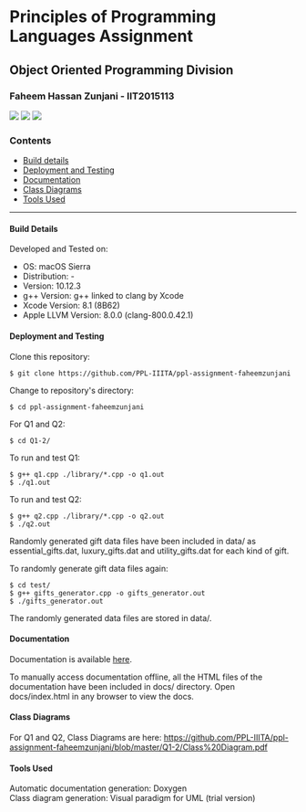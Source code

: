 # Principles of Programming Languages Assignment
## Object Oriented Programming Division  
### Faheem Hassan Zunjani - IIT2015113
<img src="https://img.shields.io/badge/language-c%2B%2B-brightgreen.svg"/>
<img src="https://img.shields.io/badge/completion-20%25-yellow.svg"/>
<img src="https://img.shields.io/badge/xcode-8.1-blue.svg"/>  

### Contents
* [Build details](#build-details)
* [Deployment and Testing](#deployment-and-testing)
* [Documentation](https://ppl-iiita.github.io/ppl-assignment-faheemzunjani/Q1-2/docs/)
* [Class Diagrams](#class-diagrams)
* [Tools Used](#tools-used)  

---
#### Build Details
Developed and Tested on:
* OS: macOS Sierra
* Distribution: -
* Version: 10.12.3
* g++ Version: g++ linked to clang by Xcode
* Xcode Version: 8.1 (8B62)
* Apple LLVM Version: 8.0.0 (clang-800.0.42.1)

#### Deployment and Testing
Clone this repository:
```
$ git clone https://github.com/PPL-IIITA/ppl-assignment-faheemzunjani
```

Change to repository's directory:
```
$ cd ppl-assignment-faheemzunjani
```

For Q1 and Q2:
```
$ cd Q1-2/
```

To run and test Q1:
```
$ g++ q1.cpp ./library/*.cpp -o q1.out
$ ./q1.out
```

To run and test Q2:
```
$ g++ q2.cpp ./library/*.cpp -o q2.out
$ ./q2.out
```

Randomly generated gift data files have been included in data/ as essential_gifts.dat, luxury_gifts.dat and utility_gifts.dat for each kind of gift.  

To randomly generate gift data files again:
```
$ cd test/
$ g++ gifts_generator.cpp -o gifts_generator.out
$ ./gifts_generator.out

```
The randomly generated data files are stored in data/.

#### Documentation
Documentation is available [here](https://ppl-iiita.github.io/ppl-assignment-faheemzunjani/Q1-2/docs/).  

To manually access documentation offline, all the HTML files of the documentation have been included in docs/ directory. Open docs/index.html in any browser to view the docs.

#### Class Diagrams
For Q1 and Q2, Class Diagrams are here: https://github.com/PPL-IIITA/ppl-assignment-faheemzunjani/blob/master/Q1-2/Class%20Diagram.pdf

#### Tools Used
Automatic documentation generation: Doxygen  
Class diagram generation: Visual paradigm for UML (trial version)
